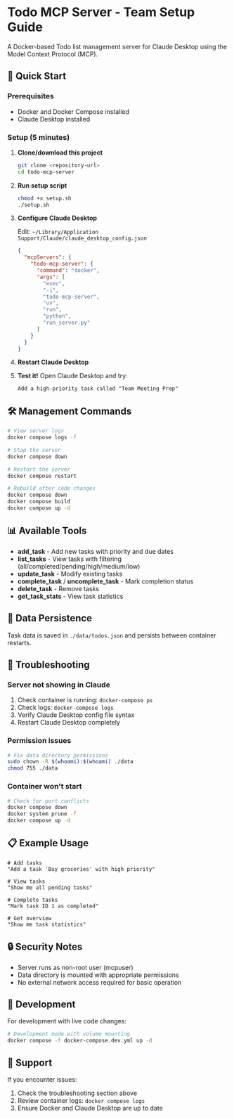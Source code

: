# Todo MCP Server - Team Setup Guide

A Docker-based Todo list management server for Claude Desktop using the Model Context Protocol (MCP).

## 🚀 Quick Start

### Prerequisites
- Docker and Docker Compose installed
- Claude Desktop installed

### Setup (5 minutes)

1. **Clone/download this project**
   ```bash
   git clone <repository-url>
   cd todo-mcp-server
   ```

2. **Run setup script**
   ```bash
   chmod +x setup.sh
   ./setup.sh
   ```

3. **Configure Claude Desktop**
   
   Edit: `~/Library/Application Support/Claude/claude_desktop_config.json`
   
   ```json
   {
     "mcpServers": {
       "todo-mcp-server": {
         "command": "docker",
         "args": [
           "exec",
           "-i", 
           "todo-mcp-server",
           "uv",
           "run",
           "python", 
           "run_server.py"
         ]
       }
     }
   }
   ```

4. **Restart Claude Desktop**

5. **Test it!**
   Open Claude Desktop and try:
   ```
   Add a high-priority task called "Team Meeting Prep"
   ```

## 🛠️ Management Commands

```bash
# View server logs
docker compose logs -f

# Stop the server
docker compose down

# Restart the server
docker compose restart

# Rebuild after code changes
docker compose down
docker compose build
docker compose up -d
```

## 📊 Available Tools

- **add_task** - Add new tasks with priority and due dates
- **list_tasks** - View tasks with filtering (all/completed/pending/high/medium/low)
- **update_task** - Modify existing tasks
- **complete_task** / **uncomplete_task** - Mark completion status
- **delete_task** - Remove tasks
- **get_task_stats** - View task statistics

## 💾 Data Persistence

Task data is saved in `./data/todos.json` and persists between container restarts.

## 🔧 Troubleshooting

### Server not showing in Claude
1. Check container is running: `docker-compose ps`
2. Check logs: `docker-compose logs`
3. Verify Claude Desktop config file syntax
4. Restart Claude Desktop completely

### Permission issues
```bash
# Fix data directory permissions
sudo chown -R $(whoami):$(whoami) ./data
chmod 755 ./data
```

### Container won't start
```bash
# Check for port conflicts
docker compose down
docker system prune -f
docker compose up -d
```

## 📋 Example Usage

```
# Add tasks
"Add a task 'Buy groceries' with high priority"

# View tasks
"Show me all pending tasks"

# Complete tasks  
"Mark task ID 1 as completed"

# Get overview
"Show me task statistics"
```

## 🔒 Security Notes

- Server runs as non-root user (mcpuser)
- Data directory is mounted with appropriate permissions
- No external network access required for basic operation

## 📝 Development

For development with live code changes:

```bash
# Development mode with volume mounting
docker compose -f docker-compose.dev.yml up -d
```

## 🤝 Support

If you encounter issues:
1. Check the troubleshooting section above
2. Review container logs: `docker compose logs`
3. Ensure Docker and Claude Desktop are up to date
